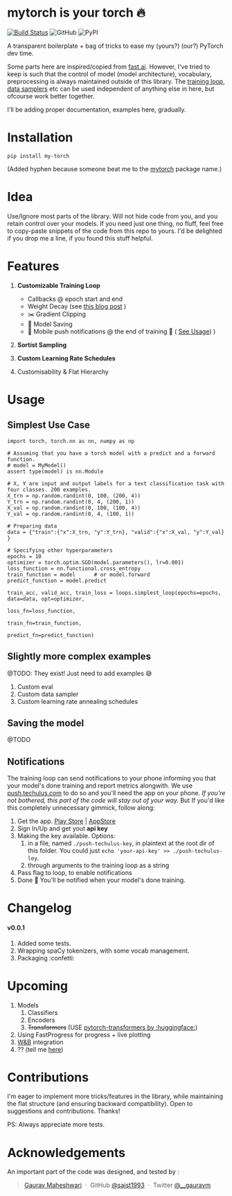 # mytorch is your torch :fire:

[![Build Status](https://travis-ci.org/geraltofrivia/mytorch.svg?branch=master)](https://travis-ci.org/geraltofrivia/mytorch)
![GitHub](https://img.shields.io/github/license/geraltofrivia/mytorch)
![PyPI](https://img.shields.io/pypi/v/my-torch)



A transparent boilerplate + bag of tricks to ease my (yours?) (our?) PyTorch dev time.

Some parts here are inspired/copied from [fast.ai](https://github.com/fastai/fastai).
However, I've tried to keep is such that the control of model (model architecture), vocabulary, preprocessing is always maintained outside of this library.
The [training loop](./mytorch/loops.py), [data samplers](./mytorch/dataiters.py) etc can be used independent of anything else in here, but ofcourse work better together.

I'll be adding proper documentation, examples here, gradually.

# Installation

`pip install my-torch`

(Added hyphen because someone beat me to the [mytorch](https://pypi.org/project/mytorch/) package name.)

# Idea

Use/Ignore most parts of the library. Will not hide code from you, and you retain control over your models. 
    If you need just one thing, no fluff, feel free to copy-paste snippets of the code from this repo to yours.
    I'd be delighted if you drop me a line, if you found this stuff helpful.

# Features

1. **Customizable Training Loop**
    - Callbacks @ epoch start and end
    - Weight Decay (see [this blog post](https://www.fast.ai/2018/07/02/adam-weight-decay/) )
    - :scissors: Gradient Clipping
    - :floppy_disk: Model Saving 
    - :bell: Mobile push notifications @ the end of training :ghost: ( [See Usage](#notifications)) )
    
2. **Sortist Sampling** 
    
3. **Custom Learning Rate Schedules** 

4. Customisability & Flat Hierarchy

# Usage


## Simplest Use Case
```
import torch, torch.nn as nn, numpy as np

# Assuming that you have a torch model with a predict and a forward function.
# model = MyModel()
assert type(model) is nn.Module

# X, Y are input and output labels for a text classification task with four classes. 200 examples.
X_trn = np.random.randint(0, 100, (200, 4))
Y_trn = np.random.randint(0, 4, (200, 1))
X_val = np.random.randint(0, 100, (100, 4))
Y_val = np.random.randint(0, 4, (100, 1))

# Preparing data
data = {"train":{"x":X_trn, "y":Y_trn}, "valid":{"x":X_val, "y":Y_val} }

# Specifying other hyperparameters
epochs = 10
optimizer = torch.optim.SGD(model.parameters(), lr=0.001)
loss_function = nn.functional.cross_entropy
train_function = model      # or model.forward
predict_function = model.predict

train_acc, valid_acc, train_loss = loops.simplest_loop(epochs=epochs, data=data, opt=optimizer,
                                                        loss_fn=loss_function, 
                                                        train_fn=train_function,
                                                        predict_fn=predict_function)
```

## Slightly more complex examples

@TODO: They exist! Just need to add examples :sweat_smile:
1. Custom eval
2. Custom data sampler
3. Custom learning rate annealing schedules

## Saving the model
@TODO


## Notifications
The training loop can send notifications to your phone informing you that your model's done training and report metrics alongwith.
We use [push.techulus.com](https://push.techulus.com/) to do so and you'll need the app on your phone.
*If you're not bothered, this part of the code will stay out of your way.* 
But If you'd like this completely unnecessary gimmick, follow along:

1. Get the app. [Play Store](https://play.google.com/store/apps/details?id=com.techulus.push) |  [AppStore](https://itunes.apple.com/us/app/push-by-techulus/id1444391917?ls=1&mt=8)
2. Sign In/Up and get yout **api key**
3. Making the key available. Options:
    1. in a file, named `./push-techulus-key`, in plaintext at the root dir of this folder. You could just `echo 'your-api-key' >> ./push-techulus-ley`.
    2. through arguments to the training loop as a string
4. Pass flag to loop, to enable notifications
5. Done :balloon: You'll be notified when your model's done training.

# Changelog
#### v0.0.1
1. Added some tests.
1. Wrapping spaCy tokenizers, with some vocab management. 
1. Packaging :confetti:

# Upcoming
1. Models
    1. Classifiers 
    1. Encoders
    1. ~~Transformers~~ (USE [pytorch-transformers by :huggingface:](https://github.com/huggingface/pytorch-transformers))
3. Using FastProgress for progress + live plotting
1. [W&B](https://wandb.ai) integration
4. ?? (tell me [here](https://github.com/geraltofrivia/mytorch/issues))  

# Contributions
I'm eager to implement more tricks/features in the library, while maintaining the flat structure (and ensuring backward compatibility). 
Open to suggestions and contributions. Thanks! 

PS: Always appreciate more tests.

# Acknowledgements

An important part of the code was designed, and tested by :

> [Gaurav Maheshwari](https://gauravm.gitbook.io/) &nbsp;&middot;&nbsp;
> GitHub [@saist1993](https://github.com/saist1993/) &nbsp;&middot;&nbsp;
> Twitter [@__gauravm](https://twitter.com/__gauravm)
